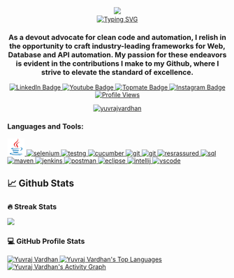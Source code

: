 <!-- Intro Section  -->
<div id="intro-img" align="center">
<a href="#"><img src="https://emojis.slackmojis.com/emojis/images/1531849430/4246/blob-sunglasses.gif?1531849430" width=100></a>
</div>
<div id="about-me" align="center">
<a href="#"><img src="https://readme-typing-svg.demolab.com?font=Roboto+Condensed&weight=500&size=25&duration=4000&pause=500&color=EB5775&center=true&vCenter=true&width=550&lines=Hi%2C+I+am+Yuvraj+Vardhan;Namaste+from+India!;I+am+an+Automation+Engineer" alt="Typing SVG" /></a>
</div>

<h3 align="center"> As a devout advocate for clean code and automation, I relish in the opportunity to craft industry-leading frameworks for Web, Database and API automation. My passion for these endeavors is evident in the contributions I make to my Github, where I strive to elevate the standard of excellence. </h3>

<!-- Social Media -->
<div id="badges" align="center">
  <a href="https://www.linkedin.com/in/yuvrajvardhan/">
    <img src="https://img.shields.io/badge/LinkedIn-blue?style=for-the-badge&logo=linkedin&logoColor=white" alt="LinkedIn Badge" width="120" height="30">
  </a>
  <a href="https://www.youtube.com/channel/UC08uct4ZKLUthf9S2wy714Q">
    <img src="https://img.shields.io/badge/YouTube-red?style=for-the-badge&logo=youtube&logoColor=white" alt="Youtube Badge" width="120" height="30">
  </a>
  <a href="https://topmate.io/yuvrajvardhan">
    <img src="https://topmate.io/images/common/topmate-light.svg?style=for-the-badge&logo=youtube&logoColor=white" alt="Topmate Badge" width="120" height="30">
  </a>
  <a href="https://instagram.com/yuvrajvardhan?_sm_nck=1">
    <img src="https://img.shields.io/badge/Instagram-E4405F?style=for-the-badge&logo=instagram&logoColor=white" alt="Instagram Badge" width="120" height="30">
  </a>
  <a href="https://komarev.com/ghpvc/?username=vardhanyuvraj"><img src="https://komarev.com/ghpvc/?username=vardhanyuvraj&label=Profile%20views&color=0e75b6&style=flat" alt="Profile Views" width="120" height="30"></a>
</div>


<p align="center"> <a href="https://github.com/ryo-ma/github-profile-trophy"><img src="https://github-profile-trophy.vercel.app/?username=vardhanyuvraj" alt="yuvrajvardhan" /></a> </p>


<h3 align="left">Languages and Tools: </h3>
<p align="left"> 
  <a href="https://www.java.com" target="_blank" rel="noreferrer"> <img src="https://raw.githubusercontent.com/devicons/devicon/master/icons/java/java-original.svg" alt="java" width="40" height="40"/> </a> 
  <a href="https://www.selenium.dev" target="_blank" rel="noreferrer"> <img src="https://raw.githubusercontent.com/detain/svg-logos/780f25886640cef088af994181646db2f6b1a3f8/svg/selenium-logo.svg" alt="selenium" width="40" height="40"/> </a> 
  <a href="https://testng.org/doc/" target="_blank" rel="noreferrer"> <img src="https://i0.wp.com/blog.knoldus.com/wp-content/uploads/2020/01/TESTNG.png?resize=1024%2C576&ssl=1" alt="testng" width="40" height="40"/> </a> 
  <a href="https://cucumber.io/" target="_blank" rel="noreferrer"> <img src="https://static.javatpoint.com/tutorial/cucumber/images/cucumber-testing-tutorial.png" alt="cucumber" width="40" height="40"/> </a> 
<a href="https://git-scm.com/" target="_blank" rel="noreferrer"> <img src="https://www.vectorlogo.zone/logos/git-scm/git-scm-icon.svg" alt="git" width="40" height="40"/> </a> 
  <a href="https://github.com/" target="_blank" rel="noreferrer"> <img src="https://github.githubassets.com/images/modules/logos_page/GitHub-Mark.png" alt="git" width="40" height="40"/> </a> 
  <a href="https://rest-assured.io/" target="_blank" rel="noreferrer"> <img src="https://rest-assured.io/img/logo-transparent.png" alt="resrassured" width="40" height="40"/> </a> 
  <a href="https://www.mysql.com/" target="_blank" rel="noreferrer"> <img src="https://w7.pngwing.com/pngs/286/519/png-transparent-microsoft-azure-sql-database-microsoft-sql-server-azure-sql-data-warehouse-logo-text-logo-microsoft-azure-thumbnail.png" alt="sql" width="40" height="40"/> </a> 
  <a href="https://maven.apache.org/" target="_blank" rel="noreferrer"> <img src="https://cdn.icon-icons.com/icons2/2107/PNG/512/file_type_maven_icon_130397.png" alt="maven" width="40" height="40"/> </a> 
<a href="https://www.jenkins.io" target="_blank" rel="noreferrer"> <img src="https://www.vectorlogo.zone/logos/jenkins/jenkins-icon.svg" alt="jenkins" width="40" height="40"/> </a> 
<a href="https://postman.com" target="_blank" rel="noreferrer"> <img src="https://www.vectorlogo.zone/logos/getpostman/getpostman-icon.svg" alt="postman" width="40" height="40"/> </a> 
  <a href="https://www.eclipse.org/" target="_blank" rel="noreferrer"> <img src="https://www.nicepng.com/png/detail/264-2648074_eclipse-logo-png-transparent-eclipse-ide.png" alt="eclipse" width="40" height="40"/> </a> 
  <a href="https://www.jetbrains.com/idea/" target="_blank" rel="noreferrer"> <img src="https://upload.wikimedia.org/wikipedia/commons/thumb/9/9c/IntelliJ_IDEA_Icon.svg/512px-IntelliJ_IDEA_Icon.svg.png?20200803071016" alt="intellij" width="40" height="40"/> </a> 
  <a href="https://code.visualstudio.com/" target="_blank" rel="noreferrer"> <img src="https://upload.wikimedia.org/wikipedia/commons/thumb/9/9a/Visual_Studio_Code_1.35_icon.svg/2048px-Visual_Studio_Code_1.35_icon.svg.png" alt="vscode" width="40" height="40"/> </a> 
</p>

<!-- Github Activities -->
## 📈 Github Stats
 <h3>🔥 Streak Stats</h3>
 <a href="https://github.com/DenverCoder1/github-readme-streak-stats">
  <p><img src="https://streak-stats.demolab.com?user=vardhanyuvraj&theme=monokai-metallian&hide_border=true&mode=weekly&fire=DD2727"></p>
</a>
 <h3>💻 GitHub Profile Stats</h3>
 <a href="https://github.com/anuraghazra/github-readme-stats">
  <img alt="Yuvraj Vardhan" src="https://denvercoder1-github-readme-stats.vercel.app/api/?username=vardhanyuvraj&show_icons=true&include_all_commits=true&count_private=true&theme=react&hide_border=true&bg_color=1F222E&title_color=F85D7F&icon_color=F8D866" height="192px">
</a>
<a href="https://github.com/anuraghazra/github-readme-stats">
 <img alt="Yuvraj Vardhan's Top Languages" src="https://github-readme-stats.vercel.app/api/top-langs/?username=vardhanyuvraj&langs_count=8&layout=compact&theme=react&hide_border=true&bg_color=1F222E&title_color=F85D7F&icon_color=F8D866&hide=Jupyter%20Notebook" height="192px">
</a>
<a href="https://github.com/ashutosh00710/github-readme-activity-graph">
 <img alt="Yuvraj Vardhan's Activity Graph" src="https://github-readme-activity-graph.cyclic.app/graph/?username=vardhanyuvraj&bg_color=1F222E&color=F8D866&line=F85D7F&point=FFFFFF&hide_border=true">
</a>

<!---
vardhanyuvraj/vardhanyuvraj is a ✨ special ✨ repository because its `README.md` (this file) appears on your GitHub profile.
You can click the Preview link to take a look at your changes.
--->
